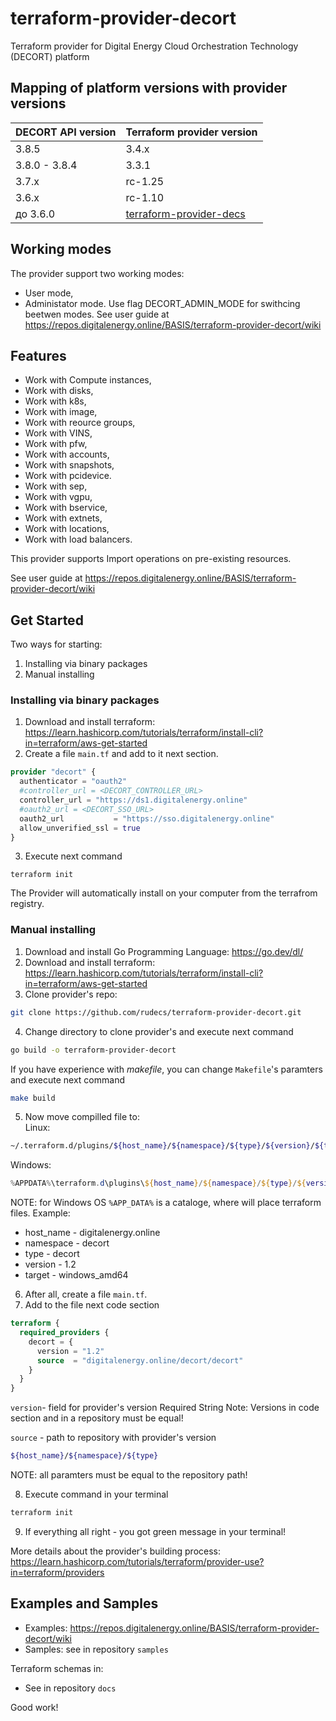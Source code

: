 # terraform-provider-decort

Terraform provider for Digital Energy Cloud Orchestration Technology (DECORT) platform

## Mapping of platform versions with provider versions

|  DECORT API version | Terraform provider version |
| ------ | ------ |
| 3.8.5 | 3.4.x |
| 3.8.0 - 3.8.4 | 3.3.1 |
| 3.7.x |  rc-1.25 |
| 3.6.x |  rc-1.10 |
| до 3.6.0 | [terraform-provider-decs](https://github.com/rudecs/terraform-provider-decs) |

## Working modes

The provider support two working modes:

- User mode,
- Administator mode.
  Use flag DECORT_ADMIN_MODE for swithcing beetwen modes.
  See user guide at https://repos.digitalenergy.online/BASIS/terraform-provider-decort/wiki

## Features

- Work with Compute instances,
- Work with disks,
- Work with k8s,
- Work with image,
- Work with reource groups,
- Work with VINS,
- Work with pfw,
- Work with accounts,
- Work with snapshots,
- Work with pcidevice.
- Work with sep,
- Work with vgpu,
- Work with bservice,
- Work with extnets,
- Work with locations,
- Work with load balancers.

This provider supports Import operations on pre-existing resources.

See user guide at https://repos.digitalenergy.online/BASIS/terraform-provider-decort/wiki

## Get Started

Two ways for starting:

1. Installing via binary packages
2. Manual installing

### Installing via binary packages

1. Download and install terraform: https://learn.hashicorp.com/tutorials/terraform/install-cli?in=terraform/aws-get-started
2. Create a file `main.tf` and add to it next section.

```terraform
provider "decort" {
  authenticator = "oauth2"
  #controller_url = <DECORT_CONTROLLER_URL>
  controller_url = "https://ds1.digitalenergy.online"
  #oauth2_url = <DECORT_SSO_URL>
  oauth2_url           = "https://sso.digitalenergy.online"
  allow_unverified_ssl = true
}
```

3. Execute next command

```
terraform init
```

The Provider will automatically install on your computer from the terrafrom registry.

### Manual installing

1. Download and install Go Programming Language: https://go.dev/dl/
2. Download and install terraform: https://learn.hashicorp.com/tutorials/terraform/install-cli?in=terraform/aws-get-started
3. Clone provider's repo:

```bash
git clone https://github.com/rudecs/terraform-provider-decort.git
```

4. Change directory to clone provider's and execute next command

```bash
go build -o terraform-provider-decort
```

If you have experience with _makefile_, you can change `Makefile`'s paramters and execute next command

```bash
make build
```

5. Now move compilled file to:  
   Linux:

```bash
~/.terraform.d/plugins/${host_name}/${namespace}/${type}/${version}/${target}
```

Windows:

```powershell
%APPDATA%\terraform.d\plugins\${host_name}/${namespace}/${type}/${version}/${target}
```

NOTE: for Windows OS `%APP_DATA%` is a cataloge, where will place terraform files.
Example:

- host_name - digitalenergy.online
- namespace - decort
- type - decort
- version - 1.2
- target - windows_amd64

6. After all, create a file `main.tf`.
7. Add to the file next code section

```terraform
terraform {
  required_providers {
    decort = {
      version = "1.2"
      source  = "digitalenergy.online/decort/decort"
    }
  }
}
```

`version`- field for provider's version
Required
String
Note: Versions in code section and in a repository must be equal!

`source` - path to repository with provider's version

```bash
${host_name}/${namespace}/${type}
```

NOTE: all paramters must be equal to the repository path!

8. Execute command in your terminal

```bash
terraform init
```

9. If everything all right - you got green message in your terminal!

More details about the provider's building process: https://learn.hashicorp.com/tutorials/terraform/provider-use?in=terraform/providers

## Examples and Samples

- Examples: https://repos.digitalenergy.online/BASIS/terraform-provider-decort/wiki
- Samples: see in repository `samples`

Terraform schemas in:

- See in repository `docs`

Good work!
